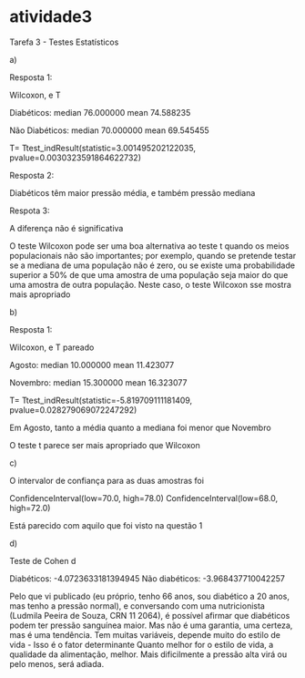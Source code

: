 # atividade3
Tarefa 3 - Testes Estatísticos

a)

Resposta 1: 

Wilcoxon, e T

Diabéticos:
median    76.000000
mean      74.588235

Não Diabéticos:
median    70.000000
mean      69.545455

T= Ttest_indResult(statistic=3.001495202122035, pvalue=0.0030323591864622732)

Resposta 2:

Diabéticos têm maior pressão média, e também pressão mediana

Respota 3:

A diferença não é significativa

O teste Wilcoxon pode ser uma boa alternativa ao teste t quando os meios populacionais não são importantes; 
por exemplo, quando se pretende testar se a mediana de uma população não é zero, ou se existe uma probabilidade 
superior a 50% de que uma amostra de uma população seja maior do que uma amostra de outra população.
Neste caso, o teste Wilcoxon sse mostra mais apropriado 

b)

Resposta 1:

Wilcoxon, e T pareado

Agosto:
median    10.000000
mean      11.423077

Novembro:
median    15.300000
mean      16.323077

T= Ttest_indResult(statistic=-5.819709111181409, pvalue=0.028279069072247292)

Em Agosto, tanto a média quanto a mediana foi menor que Novembro

O teste t parece ser mais apropriado que Wilcoxon


c)

O intervalor de confiança para as duas amostras foi

ConfidenceInterval(low=70.0, high=78.0)
ConfidenceInterval(low=68.0, high=72.0)

Está parecido com aquilo que foi visto na questão 1

d)

Teste de Cohen d

Diabéticos: -4.0723633181394945
Não diabéticos: -3.968437710042257

Pelo que vi publicado (eu próprio, tenho 66 anos, sou diabético a 20 anos, mas tenho a pressão normal), e conversando com uma nutricionista 
(Ludmila Peeira de Souza, CRN 11 2064), é possível afirmar que diabéticos podem ter pressão sanguínea maior. Mas não é uma garantia, uma certeza, mas é uma 
tendência. Tem muitas variáveis, depende muito  do estilo de vida - Isso é o fator determinante Quanto melhor for o estilo de vida, a qualidade da alimentação, 
melhor. Mais dificilmente a pressão alta virá ou pelo menos, será adiada.

